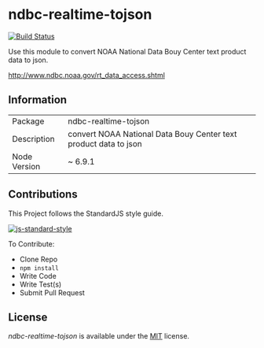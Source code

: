 # ndbc-realtime-tojson

[![Build Status](https://travis-ci.org/calweb/ndbc-realtime-tojson.png?branch=master)](https://travis-ci.org/calweb/ndbc-realtime-tojson)

Use this module to convert NOAA National Data Bouy Center text product data to json.

http://www.ndbc.noaa.gov/rt_data_access.shtml

## Information

<table>
<tr>
<td>Package</td><td>ndbc-realtime-tojson</td>
</tr>
<tr>
<td>Description</td>
<td>convert NOAA National Data Bouy Center text product data to json</td>
</tr>
<tr>
<td>Node Version</td>
<td>~ 6.9.1</td>
</tr>
</table>

## Contributions

This Project follows the StandardJS style guide.

[![js-standard-style](https://cdn.rawgit.com/feross/standard/master/badge.svg)](https://github.com/feross/standard)

To Contribute:

- Clone Repo
- `npm install`
- Write Code
- Write Test(s)
- Submit Pull Request

## License

_ndbc-realtime-tojson_ is available under the [MIT](https://mths.be/mit) license.
